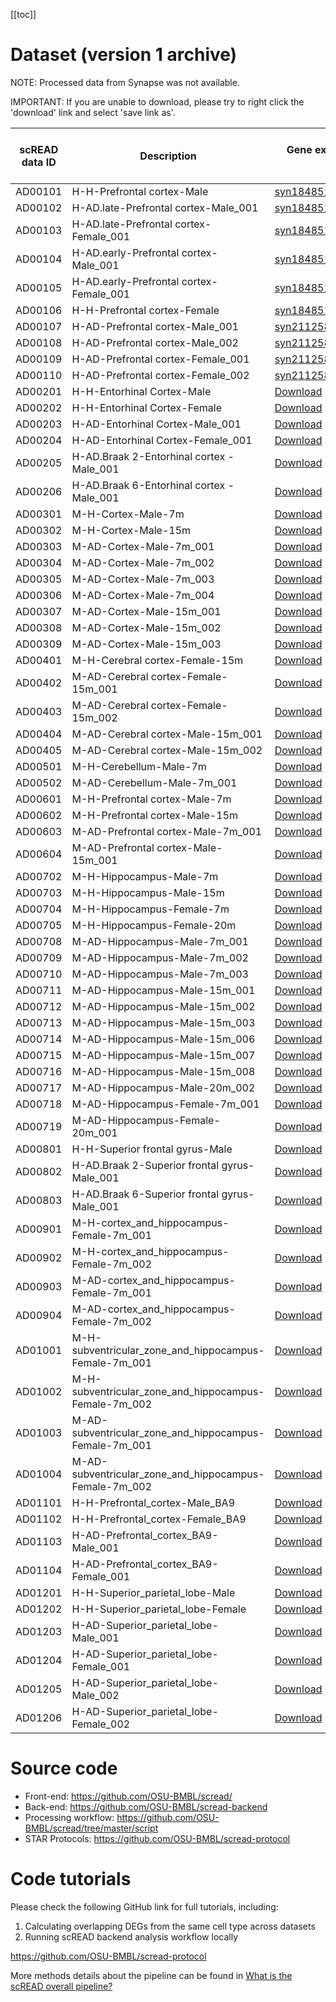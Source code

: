 [[toc]]

# Dataset (version 1 archive)

NOTE: Processed data from Synapse was not available.

IMPORTANT: If you are unable to download, please try to right click the 'download' link and select 'save link as'.

| scREAD data ID | Description                                            | Gene expression matrix (.txt.gz)                                                                                          | Cell type label (.txt.gz)                                                                | Processed Seurat object (.rds)                                           | Raw data (.fst)                                                                                                         |
| -------------- | ------------------------------------------------------ | ------------------------------------------------------------------------------------------------------------------------- | ---------------------------------------------------------------------------------------- | ------------------------------------------------------------------------ | ----------------------------------------------------------------------------------------------------------------------- |
| AD00101        | H-H-Prefrontal cortex-Male                             | [syn18485175](https://www.synapse.org/#!Synapse:syn18485175);[syn21125841](https://www.synapse.org/#!Synapse:syn21125841) | NA                                                                                       | NA                                                                       | NA                                                                                                                      |
| AD00102        | H-AD.late-Prefrontal cortex-Male_001                   | [syn18485175](https://www.synapse.org/#!Synapse:syn18485175)                                                              | NA                                                                                       | NA                                                                       | NA                                                                                                                      |
| AD00103        | H-AD.late-Prefrontal cortex-Female_001                 | [syn18485175](https://www.synapse.org/#!Synapse:syn18485175)                                                              | NA                                                                                       | NA                                                                       | NA                                                                                                                      |
| AD00104        | H-AD.early-Prefrontal cortex-Male_001                  | [syn18485175](https://www.synapse.org/#!Synapse:syn18485175)                                                              | NA                                                                                       | NA                                                                       | NA                                                                                                                      |
| AD00105        | H-AD.early-Prefrontal cortex-Female_001                | [syn18485175](https://www.synapse.org/#!Synapse:syn18485175)                                                              | NA                                                                                       | NA                                                                       | NA                                                                                                                      |
| AD00106        | H-H-Prefrontal cortex-Female                           | [syn18485175](https://www.synapse.org/#!Synapse:syn18485175);[syn21125841](https://www.synapse.org/#!Synapse:syn21125841) | NA                                                                                       | NA                                                                       | NA                                                                                                                      |
| AD00107        | H-AD-Prefrontal cortex-Male_001                        | [syn21125841](https://www.synapse.org/#!Synapse:syn21125841)                                                              | NA                                                                                       | NA                                                                       | NA                                                                                                                      |
| AD00108        | H-AD-Prefrontal cortex-Male_002                        | [syn21125841](https://www.synapse.org/#!Synapse:syn21125841)                                                              | NA                                                                                       | NA                                                                       | NA                                                                                                                      |
| AD00109        | H-AD-Prefrontal cortex-Female_001                      | [syn21125841](https://www.synapse.org/#!Synapse:syn21125841)                                                              | NA                                                                                       | NA                                                                       | NA                                                                                                                      |
| AD00110        | H-AD-Prefrontal cortex-Female_002                      | [syn21125841](https://www.synapse.org/#!Synapse:syn21125841)                                                              | NA                                                                                       | NA                                                                       | NA                                                                                                                      |
| AD00201        | H-H-Entorhinal Cortex-Male                             | [Download](http://cloud.osubmi.com/downloadFiles/scread/expression/AD00201_expr.txt.gz)                                   | [Download](http://cloud.osubmi.com/downloadFiles/scread/label/AD00201_cell_label.txt.gz) | [Download](http://cloud.osubmi.com/downloadFiles/scread/obj/AD00201.rds) | [Download](<http://cloud.osubmi.com/downloadFiles/scread/fst/H-H-Entorhinal Cortex-Male.fst>)                           |
| AD00202        | H-H-Entorhinal Cortex-Female                           | [Download](http://cloud.osubmi.com/downloadFiles/scread/expression/AD00202_expr.txt.gz)                                   | [Download](http://cloud.osubmi.com/downloadFiles/scread/label/AD00202_cell_label.txt.gz) | [Download](http://cloud.osubmi.com/downloadFiles/scread/obj/AD00202.rds) | [Download](<http://cloud.osubmi.com/downloadFiles/scread/fst/H-H-Entorhinal Cortex-Female.fst>)                         |
| AD00203        | H-AD-Entorhinal Cortex-Male_001                        | [Download](http://cloud.osubmi.com/downloadFiles/scread/expression/AD00203_expr.txt.gz)                                   | [Download](http://cloud.osubmi.com/downloadFiles/scread/label/AD00203_cell_label.txt.gz) | [Download](http://cloud.osubmi.com/downloadFiles/scread/obj/AD00203.rds) | [Download](<http://cloud.osubmi.com/downloadFiles/scread/fst/H-AD-Entorhinal Cortex-Male_001.fst>)                      |
| AD00204        | H-AD-Entorhinal Cortex-Female_001                      | [Download](http://cloud.osubmi.com/downloadFiles/scread/expression/AD00204_expr.txt.gz)                                   | [Download](http://cloud.osubmi.com/downloadFiles/scread/label/AD00204_cell_label.txt.gz) | [Download](http://cloud.osubmi.com/downloadFiles/scread/obj/AD00204.rds) | [Download](<http://cloud.osubmi.com/downloadFiles/scread/fst/H-AD-Entorhinal Cortex-Female_001.fst>)                    |
| AD00205        | H-AD.Braak 2-Entorhinal cortex -Male_001               | [Download](http://cloud.osubmi.com/downloadFiles/scread/expression/AD00205_expr.txt.gz)                                   | [Download](http://cloud.osubmi.com/downloadFiles/scread/label/AD00205_cell_label.txt.gz) | [Download](http://cloud.osubmi.com/downloadFiles/scread/obj/AD00205.rds) | [Download](<http://cloud.osubmi.com/downloadFiles/scread/fst/H-AD.Braak 2-Entorhinal cortex -Male_001.fst>)             |
| AD00206        | H-AD.Braak 6-Entorhinal cortex -Male_001               | [Download](http://cloud.osubmi.com/downloadFiles/scread/expression/AD00206_expr.txt.gz)                                   | [Download](http://cloud.osubmi.com/downloadFiles/scread/label/AD00206_cell_label.txt.gz) | [Download](http://cloud.osubmi.com/downloadFiles/scread/obj/AD00206.rds) | [Download](<http://cloud.osubmi.com/downloadFiles/scread/fst/H-AD.Braak 6-Entorhinal cortex -Male_001.fst>)             |
| AD00301        | M-H-Cortex-Male-7m                                     | [Download](http://cloud.osubmi.com/downloadFiles/scread/expression/AD00301_expr.txt.gz)                                   | [Download](http://cloud.osubmi.com/downloadFiles/scread/label/AD00301_cell_label.txt.gz) | [Download](http://cloud.osubmi.com/downloadFiles/scread/obj/AD00301.rds) | [Download](http://cloud.osubmi.com/downloadFiles/scread/fst/M-H-Cortex-Male-7m.fst)                                     |
| AD00302        | M-H-Cortex-Male-15m                                    | [Download](http://cloud.osubmi.com/downloadFiles/scread/expression/AD00302_expr.txt.gz)                                   | [Download](http://cloud.osubmi.com/downloadFiles/scread/label/AD00302_cell_label.txt.gz) | [Download](http://cloud.osubmi.com/downloadFiles/scread/obj/AD00302.rds) | [Download](http://cloud.osubmi.com/downloadFiles/scread/fst/M-H-Cortex-Male-15m.fst)                                    |
| AD00303        | M-AD-Cortex-Male-7m_001                                | [Download](http://cloud.osubmi.com/downloadFiles/scread/expression/AD00303_expr.txt.gz)                                   | [Download](http://cloud.osubmi.com/downloadFiles/scread/label/AD00303_cell_label.txt.gz) | [Download](http://cloud.osubmi.com/downloadFiles/scread/obj/AD00303.rds) | [Download](http://cloud.osubmi.com/downloadFiles/scread/fst/M-AD-Cortex-Male-7m_001.fst)                                |
| AD00304        | M-AD-Cortex-Male-7m_002                                | [Download](http://cloud.osubmi.com/downloadFiles/scread/expression/AD00304_expr.txt.gz)                                   | [Download](http://cloud.osubmi.com/downloadFiles/scread/label/AD00304_cell_label.txt.gz) | [Download](http://cloud.osubmi.com/downloadFiles/scread/obj/AD00304.rds) | [Download](http://cloud.osubmi.com/downloadFiles/scread/fst/M-AD-Cortex-Male-7m_002.fst)                                |
| AD00305        | M-AD-Cortex-Male-7m_003                                | [Download](http://cloud.osubmi.com/downloadFiles/scread/expression/AD00305_expr.txt.gz)                                   | [Download](http://cloud.osubmi.com/downloadFiles/scread/label/AD00305_cell_label.txt.gz) | [Download](http://cloud.osubmi.com/downloadFiles/scread/obj/AD00305.rds) | [Download](http://cloud.osubmi.com/downloadFiles/scread/fst/M-AD-Cortex-Male-7m_003.fst)                                |
| AD00306        | M-AD-Cortex-Male-7m_004                                | [Download](http://cloud.osubmi.com/downloadFiles/scread/expression/AD00306_expr.txt.gz)                                   | [Download](http://cloud.osubmi.com/downloadFiles/scread/label/AD00306_cell_label.txt.gz) | [Download](http://cloud.osubmi.com/downloadFiles/scread/obj/AD00306.rds) | [Download](http://cloud.osubmi.com/downloadFiles/scread/fst/M-AD-Cortex-Male-7m_004.fst)                                |
| AD00307        | M-AD-Cortex-Male-15m_001                               | [Download](http://cloud.osubmi.com/downloadFiles/scread/expression/AD00307_expr.txt.gz)                                   | [Download](http://cloud.osubmi.com/downloadFiles/scread/label/AD00307_cell_label.txt.gz) | [Download](http://cloud.osubmi.com/downloadFiles/scread/obj/AD00307.rds) | [Download](http://cloud.osubmi.com/downloadFiles/scread/fst/M-AD-Cortex-Male-15m_001.fst)                               |
| AD00308        | M-AD-Cortex-Male-15m_002                               | [Download](http://cloud.osubmi.com/downloadFiles/scread/expression/AD00308_expr.txt.gz)                                   | [Download](http://cloud.osubmi.com/downloadFiles/scread/label/AD00308_cell_label.txt.gz) | [Download](http://cloud.osubmi.com/downloadFiles/scread/obj/AD00308.rds) | [Download](http://cloud.osubmi.com/downloadFiles/scread/fst/M-AD-Cortex-Male-15m_002.fst)                               |
| AD00309        | M-AD-Cortex-Male-15m_003                               | [Download](http://cloud.osubmi.com/downloadFiles/scread/expression/AD00309_expr.txt.gz)                                   | [Download](http://cloud.osubmi.com/downloadFiles/scread/label/AD00309_cell_label.txt.gz) | [Download](http://cloud.osubmi.com/downloadFiles/scread/obj/AD00309.rds) | [Download](http://cloud.osubmi.com/downloadFiles/scread/fst/M-AD-Cortex-Male-15m_003.fst)                               |
| AD00401        | M-H-Cerebral cortex-Female-15m                         | [Download](http://cloud.osubmi.com/downloadFiles/scread/expression/AD00401_expr.txt.gz)                                   | [Download](http://cloud.osubmi.com/downloadFiles/scread/label/AD00401_cell_label.txt.gz) | [Download](http://cloud.osubmi.com/downloadFiles/scread/obj/AD00401.rds) | [Download](<http://cloud.osubmi.com/downloadFiles/scread/fst/M-H-Cerebral cortex-Female-15m.fst>)                       |
| AD00402        | M-AD-Cerebral cortex-Female-15m_001                    | [Download](http://cloud.osubmi.com/downloadFiles/scread/expression/AD00402_expr.txt.gz)                                   | [Download](http://cloud.osubmi.com/downloadFiles/scread/label/AD00402_cell_label.txt.gz) | [Download](http://cloud.osubmi.com/downloadFiles/scread/obj/AD00402.rds) | [Download](<http://cloud.osubmi.com/downloadFiles/scread/fst/M-AD-Cerebral cortex-Female-15m_001.fst>)                  |
| AD00403        | M-AD-Cerebral cortex-Female-15m_002                    | [Download](http://cloud.osubmi.com/downloadFiles/scread/expression/AD00403_expr.txt.gz)                                   | [Download](http://cloud.osubmi.com/downloadFiles/scread/label/AD00403_cell_label.txt.gz) | [Download](http://cloud.osubmi.com/downloadFiles/scread/obj/AD00403.rds) | [Download](<http://cloud.osubmi.com/downloadFiles/scread/fst/M-AD-Cerebral cortex-Female-15m_002.fst>)                  |
| AD00404        | M-AD-Cerebral cortex-Male-15m_001                      | [Download](http://cloud.osubmi.com/downloadFiles/scread/expression/AD00404_expr.txt.gz)                                   | [Download](http://cloud.osubmi.com/downloadFiles/scread/label/AD00404_cell_label.txt.gz) | [Download](http://cloud.osubmi.com/downloadFiles/scread/obj/AD00404.rds) | [Download](<http://cloud.osubmi.com/downloadFiles/scread/fst/M-AD-Cerebral cortex-Male-15m_001.fst>)                    |
| AD00405        | M-AD-Cerebral cortex-Male-15m_002                      | [Download](http://cloud.osubmi.com/downloadFiles/scread/expression/AD00405_expr.txt.gz)                                   | [Download](http://cloud.osubmi.com/downloadFiles/scread/label/AD00405_cell_label.txt.gz) | [Download](http://cloud.osubmi.com/downloadFiles/scread/obj/AD00405.rds) | [Download](<http://cloud.osubmi.com/downloadFiles/scread/fst/M-AD-Cerebral cortex-Male-15m_002.fst>)                    |
| AD00501        | M-H-Cerebellum-Male-7m                                 | [Download](http://cloud.osubmi.com/downloadFiles/scread/expression/AD00501_expr.txt.gz)                                   | [Download](http://cloud.osubmi.com/downloadFiles/scread/label/AD00501_cell_label.txt.gz) | [Download](http://cloud.osubmi.com/downloadFiles/scread/obj/AD00501.rds) | [Download](http://cloud.osubmi.com/downloadFiles/scread/fst/M-H-Cerebellum-Male-7m.fst)                                 |
| AD00502        | M-AD-Cerebellum-Male-7m_001                            | [Download](http://cloud.osubmi.com/downloadFiles/scread/expression/AD00502_expr.txt.gz)                                   | [Download](http://cloud.osubmi.com/downloadFiles/scread/label/AD00502_cell_label.txt.gz) | [Download](http://cloud.osubmi.com/downloadFiles/scread/obj/AD00502.rds) | [Download](http://cloud.osubmi.com/downloadFiles/scread/fst/M-AD-Cerebellum-Male-7m_001.fst)                            |
| AD00601        | M-H-Prefrontal cortex-Male-7m                          | [Download](http://cloud.osubmi.com/downloadFiles/scread/expression/AD00601_expr.txt.gz)                                   | [Download](http://cloud.osubmi.com/downloadFiles/scread/label/AD00601_cell_label.txt.gz) | [Download](http://cloud.osubmi.com/downloadFiles/scread/obj/AD00601.rds) | [Download](<http://cloud.osubmi.com/downloadFiles/scread/fst/M-H-Prefrontal cortex-Male-7m.fst>)                        |
| AD00602        | M-H-Prefrontal cortex-Male-15m                         | [Download](http://cloud.osubmi.com/downloadFiles/scread/expression/AD00602_expr.txt.gz)                                   | [Download](http://cloud.osubmi.com/downloadFiles/scread/label/AD00602_cell_label.txt.gz) | [Download](http://cloud.osubmi.com/downloadFiles/scread/obj/AD00602.rds) | [Download](<http://cloud.osubmi.com/downloadFiles/scread/fst/M-H-Prefrontal cortex-Male-15m.fst>)                       |
| AD00603        | M-AD-Prefrontal cortex-Male-7m_001                     | [Download](http://cloud.osubmi.com/downloadFiles/scread/expression/AD00603_expr.txt.gz)                                   | [Download](http://cloud.osubmi.com/downloadFiles/scread/label/AD00603_cell_label.txt.gz) | [Download](http://cloud.osubmi.com/downloadFiles/scread/obj/AD00603.rds) | [Download](<http://cloud.osubmi.com/downloadFiles/scread/fst/M-AD-Prefrontal cortex-Male-7m_001.fst>)                   |
| AD00604        | M-AD-Prefrontal cortex-Male-15m_001                    | [Download](http://cloud.osubmi.com/downloadFiles/scread/expression/AD00604_expr.txt.gz)                                   | [Download](http://cloud.osubmi.com/downloadFiles/scread/label/AD00604_cell_label.txt.gz) | [Download](http://cloud.osubmi.com/downloadFiles/scread/obj/AD00604.rds) | [Download](<http://cloud.osubmi.com/downloadFiles/scread/fst/M-AD-Prefrontal cortex-Male-15m_001.fst>)                  |
| AD00702        | M-H-Hippocampus-Male-7m                                | [Download](http://cloud.osubmi.com/downloadFiles/scread/expression/AD00702_expr.txt.gz)                                   | [Download](http://cloud.osubmi.com/downloadFiles/scread/label/AD00702_cell_label.txt.gz) | [Download](http://cloud.osubmi.com/downloadFiles/scread/obj/AD00702.rds) | [Download](http://cloud.osubmi.com/downloadFiles/scread/fst/M-H-Hippocampus-Male-7m.fst)                                |
| AD00703        | M-H-Hippocampus-Male-15m                               | [Download](http://cloud.osubmi.com/downloadFiles/scread/expression/AD00703_expr.txt.gz)                                   | [Download](http://cloud.osubmi.com/downloadFiles/scread/label/AD00703_cell_label.txt.gz) | [Download](http://cloud.osubmi.com/downloadFiles/scread/obj/AD00703.rds) | [Download](http://cloud.osubmi.com/downloadFiles/scread/fst/M-H-Hippocampus-Male-15m.fst)                               |
| AD00704        | M-H-Hippocampus-Female-7m                              | [Download](http://cloud.osubmi.com/downloadFiles/scread/expression/AD00704_expr.txt.gz)                                   | [Download](http://cloud.osubmi.com/downloadFiles/scread/label/AD00704_cell_label.txt.gz) | [Download](http://cloud.osubmi.com/downloadFiles/scread/obj/AD00704.rds) | [Download](http://cloud.osubmi.com/downloadFiles/scread/fst/M-H-Hippocampus-Female-7m.fst)                              |
| AD00705        | M-H-Hippocampus-Female-20m                             | [Download](http://cloud.osubmi.com/downloadFiles/scread/expression/AD00705_expr.txt.gz)                                   | [Download](http://cloud.osubmi.com/downloadFiles/scread/label/AD00705_cell_label.txt.gz) | [Download](http://cloud.osubmi.com/downloadFiles/scread/obj/AD00705.rds) | [Download](http://cloud.osubmi.com/downloadFiles/scread/fst/M-H-Hippocampus-Female-20m.fst)                             |
| AD00708        | M-AD-Hippocampus-Male-7m_001                           | [Download](http://cloud.osubmi.com/downloadFiles/scread/expression/AD00708_expr.txt.gz)                                   | [Download](http://cloud.osubmi.com/downloadFiles/scread/label/AD00708_cell_label.txt.gz) | [Download](http://cloud.osubmi.com/downloadFiles/scread/obj/AD00708.rds) | [Download](http://cloud.osubmi.com/downloadFiles/scread/fst/M-AD-Hippocampus-Male-7m_001.fst)                           |
| AD00709        | M-AD-Hippocampus-Male-7m_002                           | [Download](http://cloud.osubmi.com/downloadFiles/scread/expression/AD00709_expr.txt.gz)                                   | [Download](http://cloud.osubmi.com/downloadFiles/scread/label/AD00709_cell_label.txt.gz) | [Download](http://cloud.osubmi.com/downloadFiles/scread/obj/AD00709.rds) | [Download](http://cloud.osubmi.com/downloadFiles/scread/fst/M-AD-Hippocampus-Male-7m_002.fst)                           |
| AD00710        | M-AD-Hippocampus-Male-7m_003                           | [Download](http://cloud.osubmi.com/downloadFiles/scread/expression/AD00710_expr.txt.gz)                                   | [Download](http://cloud.osubmi.com/downloadFiles/scread/label/AD00710_cell_label.txt.gz) | [Download](http://cloud.osubmi.com/downloadFiles/scread/obj/AD00710.rds) | [Download](http://cloud.osubmi.com/downloadFiles/scread/fst/M-AD-Hippocampus-Male-7m_003.fst)                           |
| AD00711        | M-AD-Hippocampus-Male-15m_001                          | [Download](http://cloud.osubmi.com/downloadFiles/scread/expression/AD00711_expr.txt.gz)                                   | [Download](http://cloud.osubmi.com/downloadFiles/scread/label/AD00711_cell_label.txt.gz) | [Download](http://cloud.osubmi.com/downloadFiles/scread/obj/AD00711.rds) | [Download](http://cloud.osubmi.com/downloadFiles/scread/fst/M-AD-Hippocampus-Male-15m_001.fst)                          |
| AD00712        | M-AD-Hippocampus-Male-15m_002                          | [Download](http://cloud.osubmi.com/downloadFiles/scread/expression/AD00712_expr.txt.gz)                                   | [Download](http://cloud.osubmi.com/downloadFiles/scread/label/AD00712_cell_label.txt.gz) | [Download](http://cloud.osubmi.com/downloadFiles/scread/obj/AD00712.rds) | [Download](http://cloud.osubmi.com/downloadFiles/scread/fst/M-AD-Hippocampus-Male-15m_002.fst)                          |
| AD00713        | M-AD-Hippocampus-Male-15m_003                          | [Download](http://cloud.osubmi.com/downloadFiles/scread/expression/AD00713_expr.txt.gz)                                   | [Download](http://cloud.osubmi.com/downloadFiles/scread/label/AD00713_cell_label.txt.gz) | [Download](http://cloud.osubmi.com/downloadFiles/scread/obj/AD00713.rds) | [Download](http://cloud.osubmi.com/downloadFiles/scread/fst/M-AD-Hippocampus-Male-15m_003.fst)                          |
| AD00714        | M-AD-Hippocampus-Male-15m_006                          | [Download](http://cloud.osubmi.com/downloadFiles/scread/expression/AD00714_expr.txt.gz)                                   | [Download](http://cloud.osubmi.com/downloadFiles/scread/label/AD00714_cell_label.txt.gz) | [Download](http://cloud.osubmi.com/downloadFiles/scread/obj/AD00714.rds) | [Download](http://cloud.osubmi.com/downloadFiles/scread/fst/M-AD-Hippocampus-Male-15m_006.fst)                          |
| AD00715        | M-AD-Hippocampus-Male-15m_007                          | [Download](http://cloud.osubmi.com/downloadFiles/scread/expression/AD00715_expr.txt.gz)                                   | [Download](http://cloud.osubmi.com/downloadFiles/scread/label/AD00715_cell_label.txt.gz) | [Download](http://cloud.osubmi.com/downloadFiles/scread/obj/AD00715.rds) | [Download](http://cloud.osubmi.com/downloadFiles/scread/fst/M-AD-Hippocampus-Male-15m_007.fst)                          |
| AD00716        | M-AD-Hippocampus-Male-15m_008                          | [Download](http://cloud.osubmi.com/downloadFiles/scread/expression/AD00716_expr.txt.gz)                                   | [Download](http://cloud.osubmi.com/downloadFiles/scread/label/AD00716_cell_label.txt.gz) | [Download](http://cloud.osubmi.com/downloadFiles/scread/obj/AD00716.rds) | [Download](http://cloud.osubmi.com/downloadFiles/scread/fst/M-AD-Hippocampus-Male-15m_008.fst)                          |
| AD00717        | M-AD-Hippocampus-Male-20m_002                          | [Download](http://cloud.osubmi.com/downloadFiles/scread/expression/AD00717_expr.txt.gz)                                   | [Download](http://cloud.osubmi.com/downloadFiles/scread/label/AD00717_cell_label.txt.gz) | [Download](http://cloud.osubmi.com/downloadFiles/scread/obj/AD00717.rds) | [Download](http://cloud.osubmi.com/downloadFiles/scread/fst/M-AD-Hippocampus-Male-20m_002.fst)                          |
| AD00718        | M-AD-Hippocampus-Female-7m_001                         | [Download](http://cloud.osubmi.com/downloadFiles/scread/expression/AD00718_expr.txt.gz)                                   | [Download](http://cloud.osubmi.com/downloadFiles/scread/label/AD00718_cell_label.txt.gz) | [Download](http://cloud.osubmi.com/downloadFiles/scread/obj/AD00718.rds) | [Download](http://cloud.osubmi.com/downloadFiles/scread/fst/M-AD-Hippocampus-Female-7m_001.fst)                         |
| AD00719        | M-AD-Hippocampus-Female-20m_001                        | [Download](http://cloud.osubmi.com/downloadFiles/scread/expression/AD00719_expr.txt.gz)                                   | [Download](http://cloud.osubmi.com/downloadFiles/scread/label/AD00719_cell_label.txt.gz) | [Download](http://cloud.osubmi.com/downloadFiles/scread/obj/AD00719.rds) | [Download](http://cloud.osubmi.com/downloadFiles/scread/fst/M-AD-Hippocampus-Female-20m_001.fst)                        |
| AD00801        | H-H-Superior frontal gyrus-Male                        | [Download](http://cloud.osubmi.com/downloadFiles/scread/expression/AD00801_expr.txt.gz)                                   | [Download](http://cloud.osubmi.com/downloadFiles/scread/label/AD00801_cell_label.txt.gz) | [Download](http://cloud.osubmi.com/downloadFiles/scread/obj/AD00801.rds) | [Download](<http://cloud.osubmi.com/downloadFiles/scread/fst/H-H-Superior frontal gyrus-Male.fst>)                      |
| AD00802        | H-AD.Braak 2-Superior frontal gyrus-Male_001           | [Download](http://cloud.osubmi.com/downloadFiles/scread/expression/AD00802_expr.txt.gz)                                   | [Download](http://cloud.osubmi.com/downloadFiles/scread/label/AD00802_cell_label.txt.gz) | [Download](http://cloud.osubmi.com/downloadFiles/scread/obj/AD00802.rds) | [Download](<http://cloud.osubmi.com/downloadFiles/scread/fst/H-AD.Braak 2-Superior frontal gyrus-Male_001.fst>)         |
| AD00803        | H-AD.Braak 6-Superior frontal gyrus-Male_001           | [Download](http://cloud.osubmi.com/downloadFiles/scread/expression/AD00803_expr.txt.gz)                                   | [Download](http://cloud.osubmi.com/downloadFiles/scread/label/AD00803_cell_label.txt.gz) | [Download](http://cloud.osubmi.com/downloadFiles/scread/obj/AD00803.rds) | [Download](<http://cloud.osubmi.com/downloadFiles/scread/fst/H-AD.Braak 6-Superior frontal gyrus-Male_001.fst>)         |
| AD00901        | M-H-cortex_and_hippocampus-Female-7m_001               | [Download](http://cloud.osubmi.com/downloadFiles/scread/expression/AD00901_expr.txt.gz)                                   | [Download](http://cloud.osubmi.com/downloadFiles/scread/label/AD00901_cell_label.txt.gz) | [Download](http://cloud.osubmi.com/downloadFiles/scread/obj/AD00901.rds) | [Download](http://cloud.osubmi.com/downloadFiles/scread/fst/M-H-cortex_and_hippocampus-Female-7m_001.fst)               |
| AD00902        | M-H-cortex_and_hippocampus-Female-7m_002               | [Download](http://cloud.osubmi.com/downloadFiles/scread/expression/AD00902_expr.txt.gz)                                   | [Download](http://cloud.osubmi.com/downloadFiles/scread/label/AD00902_cell_label.txt.gz) | [Download](http://cloud.osubmi.com/downloadFiles/scread/obj/AD00902.rds) | [Download](http://cloud.osubmi.com/downloadFiles/scread/fst/M-H-cortex_and_hippocampus-Female-7m_002.fst)               |
| AD00903        | M-AD-cortex_and_hippocampus-Female-7m_001              | [Download](http://cloud.osubmi.com/downloadFiles/scread/expression/AD00903_expr.txt.gz)                                   | [Download](http://cloud.osubmi.com/downloadFiles/scread/label/AD00903_cell_label.txt.gz) | [Download](http://cloud.osubmi.com/downloadFiles/scread/obj/AD00903.rds) | [Download](http://cloud.osubmi.com/downloadFiles/scread/fst/M-AD-cortex_and_hippocampus-Female-7m_001.fst)              |
| AD00904        | M-AD-cortex_and_hippocampus-Female-7m_002              | [Download](http://cloud.osubmi.com/downloadFiles/scread/expression/AD00904_expr.txt.gz)                                   | [Download](http://cloud.osubmi.com/downloadFiles/scread/label/AD00904_cell_label.txt.gz) | [Download](http://cloud.osubmi.com/downloadFiles/scread/obj/AD00904.rds) | [Download](http://cloud.osubmi.com/downloadFiles/scread/fst/M-AD-cortex_and_hippocampus-Female-7m_002.fst)              |
| AD01001        | M-H-subventricular_zone_and_hippocampus-Female-7m_001  | [Download](http://cloud.osubmi.com/downloadFiles/scread/expression/AD01001_expr.txt.gz)                                   | [Download](http://cloud.osubmi.com/downloadFiles/scread/label/AD01001_cell_label.txt.gz) | [Download](http://cloud.osubmi.com/downloadFiles/scread/obj/AD01001.rds) | [Download](http://cloud.osubmi.com/downloadFiles/scread/fst/M-H-subventricular_zone_and_hippocampus-Female-7m_001.fst)  |
| AD01002        | M-H-subventricular_zone_and_hippocampus-Female-7m_002  | [Download](http://cloud.osubmi.com/downloadFiles/scread/expression/AD01002_expr.txt.gz)                                   | [Download](http://cloud.osubmi.com/downloadFiles/scread/label/AD01002_cell_label.txt.gz) | [Download](http://cloud.osubmi.com/downloadFiles/scread/obj/AD01002.rds) | [Download](http://cloud.osubmi.com/downloadFiles/scread/fst/M-H-subventricular_zone_and_hippocampus-Female-7m_002.fst)  |
| AD01003        | M-AD-subventricular_zone_and_hippocampus-Female-7m_001 | [Download](http://cloud.osubmi.com/downloadFiles/scread/expression/AD01003_expr.txt.gz)                                   | [Download](http://cloud.osubmi.com/downloadFiles/scread/label/AD01003_cell_label.txt.gz) | [Download](http://cloud.osubmi.com/downloadFiles/scread/obj/AD01003.rds) | [Download](http://cloud.osubmi.com/downloadFiles/scread/fst/M-AD-subventricular_zone_and_hippocampus-Female-7m_001.fst) |
| AD01004        | M-AD-subventricular_zone_and_hippocampus-Female-7m_002 | [Download](http://cloud.osubmi.com/downloadFiles/scread/expression/AD01004_expr.txt.gz)                                   | [Download](http://cloud.osubmi.com/downloadFiles/scread/label/AD01004_cell_label.txt.gz) | [Download](http://cloud.osubmi.com/downloadFiles/scread/obj/AD01004.rds) | [Download](http://cloud.osubmi.com/downloadFiles/scread/fst/M-AD-subventricular_zone_and_hippocampus-Female-7m_002.fst) |
| AD01101        | H-H-Prefrontal_cortex-Male_BA9                         | [Download](http://cloud.osubmi.com/downloadFiles/scread/expression/AD01101_expr.txt.gz)                                   | [Download](http://cloud.osubmi.com/downloadFiles/scread/label/AD01101_cell_label.txt.gz) | [Download](http://cloud.osubmi.com/downloadFiles/scread/obj/AD01101.rds) | [Download](http://cloud.osubmi.com/downloadFiles/scread/fst/H-H-Prefrontal_cortex-Male_BA9.fst)                         |
| AD01102        | H-H-Prefrontal_cortex-Female_BA9                       | [Download](http://cloud.osubmi.com/downloadFiles/scread/expression/AD01102_expr.txt.gz)                                   | [Download](http://cloud.osubmi.com/downloadFiles/scread/label/AD01102_cell_label.txt.gz) | [Download](http://cloud.osubmi.com/downloadFiles/scread/obj/AD01102.rds) | [Download](http://cloud.osubmi.com/downloadFiles/scread/fst/H-H-Prefrontal_cortex-Female_BA9.fst)                       |
| AD01103        | H-AD-Prefrontal_cortex_BA9-Male_001                    | [Download](http://cloud.osubmi.com/downloadFiles/scread/expression/AD01103_expr.txt.gz)                                   | [Download](http://cloud.osubmi.com/downloadFiles/scread/label/AD01103_cell_label.txt.gz) | [Download](http://cloud.osubmi.com/downloadFiles/scread/obj/AD01103.rds) | [Download](http://cloud.osubmi.com/downloadFiles/scread/fst/H-AD-Prefrontal_cortex_BA9-Male_001.fst)                    |
| AD01104        | H-AD-Prefrontal_cortex_BA9-Female_001                  | [Download](http://cloud.osubmi.com/downloadFiles/scread/expression/AD01104_expr.txt.gz)                                   | [Download](http://cloud.osubmi.com/downloadFiles/scread/label/AD01104_cell_label.txt.gz) | [Download](http://cloud.osubmi.com/downloadFiles/scread/obj/AD01104.rds) | [Download](http://cloud.osubmi.com/downloadFiles/scread/fst/H-AD-Prefrontal_cortex_BA9-Female_001.fst)                  |
| AD01201        | H-H-Superior_parietal_lobe-Male                        | [Download](http://cloud.osubmi.com/downloadFiles/scread/expression/AD01201_expr.txt.gz)                                   | [Download](http://cloud.osubmi.com/downloadFiles/scread/label/AD01201_cell_label.txt.gz) | [Download](http://cloud.osubmi.com/downloadFiles/scread/obj/AD01201.rds) | [Download](http://cloud.osubmi.com/downloadFiles/scread/fst/H-H-Superior_parietal_lobe-Male.fst)                        |
| AD01202        | H-H-Superior_parietal_lobe-Female                      | [Download](http://cloud.osubmi.com/downloadFiles/scread/expression/AD01202_expr.txt.gz)                                   | [Download](http://cloud.osubmi.com/downloadFiles/scread/label/AD01202_cell_label.txt.gz) | [Download](http://cloud.osubmi.com/downloadFiles/scread/obj/AD01202.rds) | [Download](http://cloud.osubmi.com/downloadFiles/scread/fst/H-H-Superior_parietal_lobe-Female.fst)                      |
| AD01203        | H-AD-Superior_parietal_lobe-Male_001                   | [Download](http://cloud.osubmi.com/downloadFiles/scread/expression/AD01203_expr.txt.gz)                                   | [Download](http://cloud.osubmi.com/downloadFiles/scread/label/AD01203_cell_label.txt.gz) | [Download](http://cloud.osubmi.com/downloadFiles/scread/obj/AD01203.rds) | [Download](http://cloud.osubmi.com/downloadFiles/scread/fst/H-AD-Superior_parietal_lobe-Male_001.fst)                   |
| AD01204        | H-AD-Superior_parietal_lobe-Female_001                 | [Download](http://cloud.osubmi.com/downloadFiles/scread/expression/AD01204_expr.txt.gz)                                   | [Download](http://cloud.osubmi.com/downloadFiles/scread/label/AD01204_cell_label.txt.gz) | [Download](http://cloud.osubmi.com/downloadFiles/scread/obj/AD01204.rds) | [Download](http://cloud.osubmi.com/downloadFiles/scread/fst/H-AD-Superior_parietal_lobe-Female_001.fst)                 |
| AD01205        | H-AD-Superior_parietal_lobe-Male_002                   | [Download](http://cloud.osubmi.com/downloadFiles/scread/expression/AD01205_expr.txt.gz)                                   | [Download](http://cloud.osubmi.com/downloadFiles/scread/label/AD01205_cell_label.txt.gz) | [Download](http://cloud.osubmi.com/downloadFiles/scread/obj/AD01205.rds) | [Download](http://cloud.osubmi.com/downloadFiles/scread/fst/H-AD-Superior_parietal_lobe-Male_002.fst)                   |
| AD01206        | H-AD-Superior_parietal_lobe-Female_002                 | [Download](http://cloud.osubmi.com/downloadFiles/scread/expression/AD01206_expr.txt.gz)                                   | [Download](http://cloud.osubmi.com/downloadFiles/scread/label/AD01206_cell_label.txt.gz) | [Download](http://cloud.osubmi.com/downloadFiles/scread/obj/AD01206.rds) | [Download](http://cloud.osubmi.com/downloadFiles/scread/fst/H-AD-Superior_parietal_lobe-Female_002.fst)                 |

# Source code

- Front-end: https://github.com/OSU-BMBL/scread/
- Back-end: https://github.com/OSU-BMBL/scread-backend
- Processing workflow: https://github.com/OSU-BMBL/scread/tree/master/script
- STAR Protocols: https://github.com/OSU-BMBL/scread-protocol

# Code tutorials

Please check the following GitHub link for full tutorials, including:

1. Calculating overlapping DEGs from the same cell type across datasets
2. Running scREAD backend analysis workflow locally

https://github.com/OSU-BMBL/scread-protocol

More methods details about the pipeline can be found in [What is the scREAD overall pipeline?](https://bmbls.bmi.osumc.edu/scread/help/faq#what-is-the-scread-overall-pipeline%3F)
